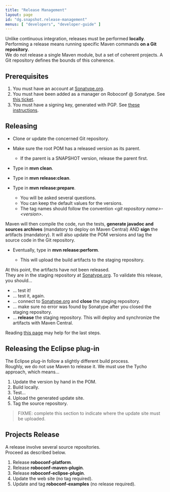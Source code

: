 ```yaml
---
title: "Release Management"
layout: page
id: "dg.snapshot.release-management"
menus: [ "developers", "developer-guide" ]
---
```


Unlike continuous integration, releases must be performed **locally**.  
Performing a release means running specific Maven commands **on a Git repository**.  
We do not release a single Maven module, but a set of coherent projects. A Git repository defines the bounds of this coherence.

## Prerequisites

1. You must have an account at [Sonatype.org](https://oss.sonatype.org/).
2. You must have been added as a manager on Roboconf @ Sonatype. See [this ticket](https://issues.sonatype.org/browse/OSSRH-11576).
3. You must have a signing key, generated with PGP. See [these instructions](http://central.sonatype.org/pages/working-with-pgp-signatures.html).


## Releasing

* Clone or update the concerned Git repository.  
* Make sure the root POM has a released version as its parent.

	* If the parent is a SNAPSHOT version, release the parent first.

<!-- -->

* Type in **mvn clean**.
* Type in **mvn release:clean**.
* Type in **mvn release:prepare**.

	* You will be asked several questions.
	* You can keep the default values for the versions.
	* The tag names should follow the convention *&lt;git repository name&gt;-&lt;version&gt;*.

Maven will then compile the code, run the tests, **generate javadoc and sources archives** (mandatory to deploy on Maven Central) 
AND **sign** the artifacts (mandatory). It will also update the POM versions and tag the source code in the Git repository.

* Eventually, type in **mvn release:perform**.

	* This will upload the build artifacts to the staging repository.

At this point, the artifacts have not been released.  
They are in the staging repository at [Sonatype.org](https://oss.sonatype.org/). To validate this release, you should...

* ... test it!
* ... test it, again.
* ... connect to [Sonatype.org](https://oss.sonatype.org/) and **close** the staging repository.
* ... make sure no error was found by Sonatype after you closed the staging repository.
* ... **release** the staging repository. This will deploy and synchronize the artifacts with Maven Central.

Reading [this page](https://docs.sonatype.org/display/Repository/Closing+a+Staging+Repository) may help for the last steps.


## Releasing the Eclipse plug-in

The Eclipse plug-in follow a slightly different build process.  
Roughly, we do not use Maven to release it. We must use the Tycho approach, which means...

1. Update the version by hand in the POM.
2. Build locally.
3. Test...
4. Upload the generated update site.
5. Tag the source repository.

> FIXME: complete this section to indicate where the update site must be uploaded.


## Projects Release

A release involve several source repositories.  
Proceed as described below.

1. Release **roboconf-platform**.
2. Release **roboconf-maven-plugin**.
3. Release **roboconf-eclipse-plugin**.
4. Update the web site (no tag required).
5. Update and tag **roboconf-examples** (no release required).
